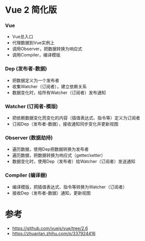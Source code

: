 # Vue 2 简化版

### Vue
- Vue总入口
- 代理数据到Vue实例上
- 调用Observer，把数据转换为响应式
- 调用Compiler，编译模版

### Dep (发布者-数据)
- 把数据定义为一个发布者
- 收集Watcher（订阅者），建立依赖关系
- 数据变化时，给所有Watcher（订阅者）发布通知

### Watcher (订阅者-模版)
- 把依赖数据变化而变化的内容（插值表达式、指令等）定义为订阅者
- 订阅Dep（发布者-数据），接收通知同步变化并更新视图

### Observer (数据劫持)
- 遍历数据，使用Dep把数据转换为发布者
- 遍历数据，把数据转换为响应式（getter/setter）
- 数据变化时，使用Dep（发布者）给Watcher（订阅者）发送通知

### Compiler (编译器)
- 编译模版，把插值表达式、指令等转换为Watcher（订阅者）
- 接收Dep（发布者-数据）通知，更新视图

# 参考
- https://github.com/vuejs/vue/tree/2.6
- https://zhuanlan.zhihu.com/p/337924416

